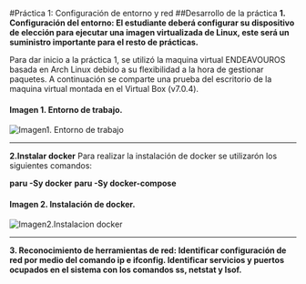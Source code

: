 #Práctica 1: Configuración de entorno y red
##Desarrollo de la práctica
**1. Configuración del entorno: El estudiante deberá configurar su dispositivo de elección para ejecutar una imagen virtualizada de Linux, este será un suministro importante para el resto de prácticas.**

Para dar inicio a la práctica 1, se utilizó la maquina virtual ENDEAVOUROS basada en Arch Linux debido a su flexibilidad a la hora de gestionar paquetes. A continuación se comparte una prueba del escritorio de la maquina virtual montada en el Virtual Box (v7.0.4).

#### Imagen 1. Entorno de trabajo.

![Imagen1. Entorno de trabajo](https://github.com/kevinalarcon95/SEMANTIC-WEB-OFTHINGS/blob/main/Practica%201/Imagenes/Entorno%20de%20trabajo.jpeg)

------------
**2.Instalar docker**
Para realizar la instalación de docker se utilizarón los siguientes comandos:

**paru -Sy docker**
**paru -Sy docker-compose**

#### Imagen 2. Instalación de docker.
![Imagen2.Instalacion docker](https://github.com/kevinalarcon95/SEMANTIC-WEB-OF-THINGS/blob/main/Practica%201/Imagenes/Instalaci%C3%B3n%20docker.jpeg)

------------
**3. Reconocimiento de herramientas de red: Identificar configuración de red por medio del comando ip e ifconfig. Identificar servicios y puertos ocupados en el sistema con los comandos ss, netstat y lsof.**


